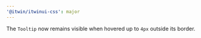 ```yaml
---
'@itwin/itwinui-css': major
---
```


The `Tooltip` now remains visible when hovered up to `4px` outside its border.
